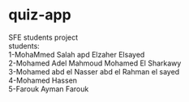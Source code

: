 # quiz-app
SFE students project
<br>
students:
<br>
  1-MohaMmed Salah apd Elzaher Elsayed<br>
  2-Mohamed Adel Mahmoud Mohamed El Sharkawy<br>
  3-Mohamed abd el Nasser abd el Rahman el sayed<br>
  4-Mohamed Hassen<br>
  5-Farouk Ayman Farouk <br>
  
  
  
  
  
 
